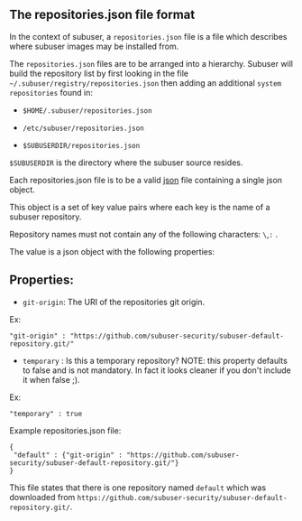 The repositories.json file format
--------------------------------

In the context of subuser, a `repositories.json` file is a file which describes where subuser images may be installed from.

The `repositories.json` files are to be arranged into a hierarchy.  Subuser will build the repository list by first looking in the file `~/.subuser/registry/repositories.json` then adding an additional `system repositories` found in:

 * `$HOME/.subuser/repositories.json`

 * `/etc/subuser/repositories.json`

 * `$SUBUSERDIR/repositories.json`

`$SUBUSERDIR` is the directory where the subuser source resides.

Each repositories.json file is to be a valid [json](http://www.ecma-international.org/publications/files/ECMA-ST/ECMA-404.pdf) file containing a single json object.

This object is a set of key value pairs where each key is the name of a subuser repository.

Repository names must not contain any of the following characters: `\`,`:` .

The value is a json object with the following properties:

Properties:
-----------

 * `git-origin`: The URI of the repositories git origin.

 Ex:

 ````
 "git-origin" : "https://github.com/subuser-security/subuser-default-repository.git/"
 ````

 * `temporary` : Is this a temporary repository? NOTE: this property defaults to false and is not mandatory.  In fact it looks cleaner if you don't include it when false ;).

 Ex:

 ````
 "temporary" : true
 ````

Example repositories.json file:

````
{
 "default" : {"git-origin" : "https://github.com/subuser-security/subuser-default-repository.git/"}
}
````

This file states that there is one repository named `default` which was downloaded from `https://github.com/subuser-security/subuser-default-repository.git/`.
